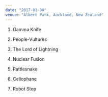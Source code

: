```yaml
---
date: "2017-01-30"
venue: "Albert Park, Auckland, New Zealand"
---
```


 1. Gamma Knife

 2. People-Vultures

 3. The Lord of Lightning

 4. Nuclear Fusion

 5. Rattlesnake

 6. Cellophane

 7. Robot Stop



